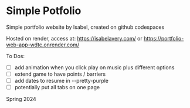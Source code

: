 # Simple Potfolio 

Simple portfolio website by Isabel, created on github codespaces

Hosted on render, access at: https://isabelavery.com/ or https://portfolio-web-app-wdtc.onrender.com/

To Dos:

- [ ] add animation when you click play on music plus different options
- [ ] extend game to have points / barriers
- [ ] add dates to resume in --pretty-purple
- [ ] potentially put all tabs on one page

<!-- ### Deployment

This section has moved here: [https://vitejs.dev/guide/build.html](https://vitejs.dev/guide/build.html) -->

Spring 2024
